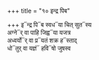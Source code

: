 +++
title = "१० इन्द्र पिब"

+++
इ᳓न्द्र पि᳓ब स्वध᳓या चित् सुत᳓स्य  
अग्ने᳓र् वा पाहि जिह्व᳓या यजत्र  
अध्वर्यो᳓र् वा प्र᳓यतं शक्र ह᳓स्ताद्  
धो᳓तुर् वा यज्ञं᳓ हवि᳓षो जुषस्व